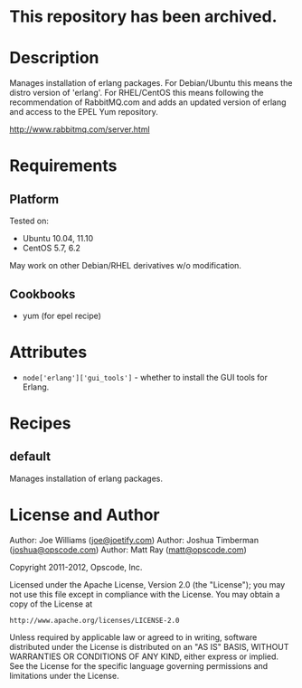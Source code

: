 # This repository has been archived.

Description
===========

Manages installation of erlang packages. For Debian/Ubuntu this means
the distro version of 'erlang'. For RHEL/CentOS this means following
the recommendation of RabbitMQ.com and adds an updated version of
erlang and access to the EPEL Yum repository.

http://www.rabbitmq.com/server.html

Requirements
============

Platform
--------

Tested on:

* Ubuntu 10.04, 11.10
* CentOS 5.7, 6.2

May work on other Debian/RHEL derivatives w/o modification.

Cookbooks
---------

* yum (for epel recipe)

Attributes
==========

* `node['erlang']['gui_tools']` - whether to install the GUI tools for
  Erlang.

Recipes
=======

default
-------

Manages installation of erlang packages.

License and Author
==================

Author: Joe Williams (<joe@joetify.com>)
Author: Joshua Timberman (<joshua@opscode.com>)
Author: Matt Ray (<matt@opscode.com>)

Copyright 2011-2012, Opscode, Inc.

Licensed under the Apache License, Version 2.0 (the "License");
you may not use this file except in compliance with the License.
You may obtain a copy of the License at

    http://www.apache.org/licenses/LICENSE-2.0

Unless required by applicable law or agreed to in writing, software
distributed under the License is distributed on an "AS IS" BASIS,
WITHOUT WARRANTIES OR CONDITIONS OF ANY KIND, either express or implied.
See the License for the specific language governing permissions and
limitations under the License.
